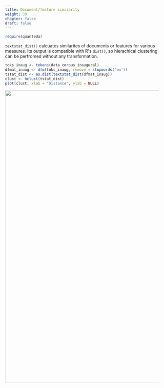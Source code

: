 ```yaml
---
title: Document/feature similarity
weight: 30
chapter: false
draft: false
---
```



```r
require(quanteda)
```

`textstat_dist()` calcuates similarites of documents or features for various measures. Its output is compatible with R's `dist()`, so hierachical clustering can be perfromed without any transformation.


```r
toks_inaug <- tokens(data_corpus_inaugural)
dfmat_inaug <- dfm(toks_inaug, remove = stopwords('en'))
tstat_dist <- as.dist(textstat_dist(dfmat_inaug))
clust <- hclust(tstat_dist)
plot(clust, xlab = "Distance", ylab = NULL)
```

<img src="/statistical-analysis/dist_files/figure-html/unnamed-chunk-2-1.png" width="960" />


